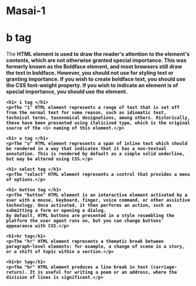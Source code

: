 # Masai-1
<!DOCTYPE html>
<html lang="en">
<head>
    <meta charset="UTF-8">
    <meta http-equiv="X-UA-Compatible" content="IE=edge">
    <meta name="viewport" content="width=device-width, initial-scale=1.0">
    <title>Tags</title>
</head>
<body>
    <h1> b tag </h1>
    <p>The <b> HTML element is used to draw the reader's attention to the element's contents, 
        which are not otherwise granted special importance. This was formerly known as the Boldface element, and most browsers 
        still draw the text in boldface. However, you should not use <b> for styling text or granting importance. If you wish to 
        create boldface text, you should use the CSS font-weight property. If you wish to indicate an element is of special importance,
        you should use the <strong> element.</p>

    <h1> i tag </h1>
    <p>The "i" HTML element represents a range of text that is set off from the normal text for some reason, such as idiomatic text, technical terms, taxonomical designations, among others. Historically, these have been presented using italicized type, which is the original source of the <i> naming of this element.</p>
    
    <h1> u tag </h1>
    <p>The "u" HTML element represents a span of inline text which should be rendered in a way that indicates that it has a non-textual annotation. This is rendered by default as a simple solid underline, but may be altered using CSS.</p>
    
    <h1> select tag </h1>
    <p>The "select" HTML element represents a control that provides a menu of options.</p>

    <h1> button tag </h1>
    <p>The "button" HTML element is an interactive element activated by a user with a mouse, keyboard, finger, voice command, or other assistive technology. Once activated, it then performs an action, such as submitting a form or opening a dialog.
    By default, HTML buttons are presented in a style resembling the platform the user agent runs on, but you can change buttons' appearance with CSS.</p>
    
    <h1>hr tag</h1>
    <p>The "hr" HTML element represents a thematic break between paragraph-level elements: for example, a change of scene in a story, or a shift of topic within a section.</p>
    
    <h1>br tag</h1>
    <p>The "br" HTML element produces a line break in text (carriage-return). It is useful for writing a poem or an address, where the division of lines is significant.</p>


</body>
</html>
